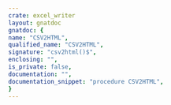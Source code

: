 ```yaml
---
crate: excel_writer
layout: gnatdoc
gnatdoc: {
name: "CSV2HTML",
qualified_name: "CSV2HTML",
signature: "csv2html()$",
enclosing: "",
is_private: false,
documentation: "",
documentation_snippet: "procedure CSV2HTML",
}
---
```

